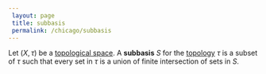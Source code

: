 ```yaml
---
 layout: page
 title: subbasis
 permalink: /chicago/subbasis
---
```

Let $(X,\tau)$ be a [topological space](https://mathgloss.github.io/MathGloss/chicago/topological_space). A **subbasis** $S$ for the [topology](https://mathgloss.github.io/MathGloss/chicago/topological_space) $\tau$ is a subset of $\tau$ such that every  set in $\tau$ is a union of finite intersection of sets in $S$. 